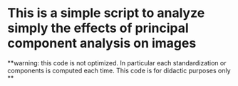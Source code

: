 # This is a simple script to analyze simply the effects of principal component analysis on images

**warning: this code is not optimized. In particular each standardization or components is computed each time. This code is for didactic purposes only **
